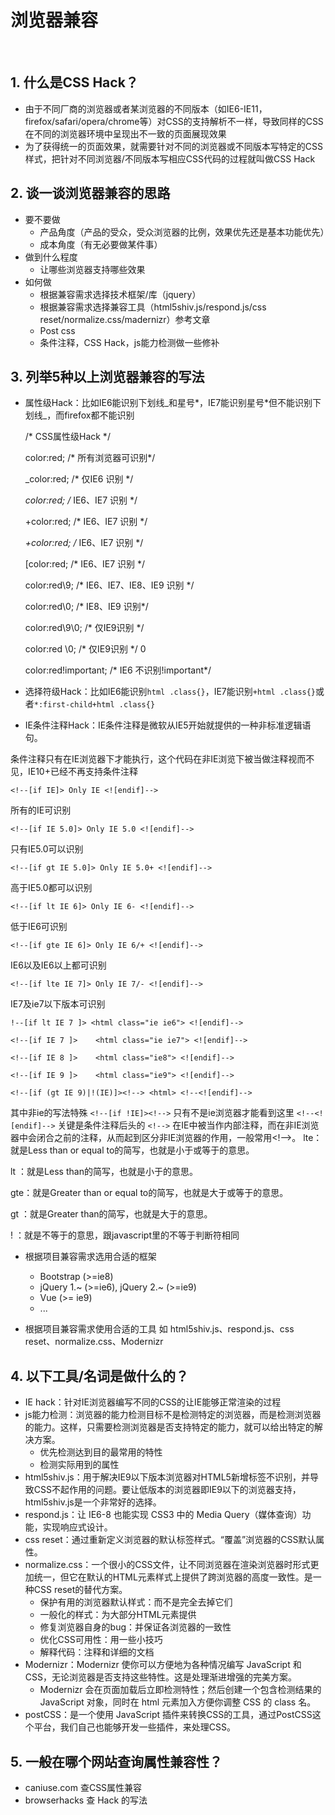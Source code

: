 # 浏览器兼容
 
## 1. 什么是CSS Hack？
  - 由于不同厂商的浏览器或者某浏览器的不同版本（如IE6-IE11，firefox/safari/opera/chrome等）对CSS的支持解析不一样，导致同样的CSS在不同的浏览器环境中呈现出不一致的页面展现效果
  - 为了获得统一的页面效果，就需要针对不同的浏览器或不同版本写特定的CSS样式，把针对不同浏览器/不同版本写相应CSS代码的过程就叫做CSS Hack
  
## 2. 谈一谈浏览器兼容的思路
  - 要不要做
    - 产品角度（产品的受众，受众浏览器的比例，效果优先还是基本功能优先）
    - 成本角度（有无必要做某件事）
  - 做到什么程度
    - 让哪些浏览器支持哪些效果
  - 如何做
    - 根据兼容需求选择技术框架/库（jquery）
    - 根据兼容需求选择兼容工具（html5shiv.js/respond.js/css reset/normalize.css/madernizr）参考文章
    - Post css
    - 条件注释，CSS Hack，js能力检测做一些修补
    
## 3. 列举5种以上浏览器兼容的写法
  - 属性级Hack：比如IE6能识别下划线_和星号*，IE7能识别星号*但不能识别下划线_，而firefox都不能识别
  
    /* CSS属性级Hack */
    
    color:red; /* 所有浏览器可识别*/
    
    _color:red; /* 仅IE6 识别 */ 
    
    *color:red; /* IE6、IE7 识别 */
    
    +color:red; /* IE6、IE7 识别 */
    
    *+color:red; /* IE6、IE7 识别 */
    
    [color:red; /* IE6、IE7 识别 */
    
    color:red\9; /* IE6、IE7、IE8、IE9 识别 */
    
    color:red\0; /* IE8、IE9 识别*/
    
    color:red\9\0; /* 仅IE9识别 */
    
    color:red \0; /* 仅IE9识别 */  0
    
    color:red!important; /* IE6 不识别!important*/
    
  - 选择符级Hack：比如IE6能识别`html .class{}`，IE7能识别`+html .class{}`或者`*:first-child+html .class{}`
  - IE条件注释Hack：IE条件注释是微软从IE5开始就提供的一种非标准逻辑语句。
  
  条件注释只有在IE浏览器下才能执行，这个代码在非IE浏览下被当做注释视而不见，IE10+已经不再支持条件注释
  
  `<!--[if IE]> Only IE <![endif]-->`
  
  所有的IE可识别
  
  `<!--[if IE 5.0]> Only IE 5.0 <![endif]-->`
  
  只有IE5.0可以识别
  
  `<!--[if gt IE 5.0]> Only IE 5.0+ <![endif]-->`
  
  高于IE5.0都可以识别
  
  `<!--[if lt IE 6]> Only IE 6- <![endif]-->`
  
  低于IE6可识别
  
  `<!--[if gte IE 6]> Only IE 6/+ <![endif]-->`
  
  IE6以及IE6以上都可识别
  
  `<!--[if lte IE 7]> Only IE 7/- <![endif]-->`
  
  IE7及ie7以下版本可识别
  
  `!--[if lt IE 7 ]> <html class="ie ie6"> <![endif]-->`
  
  `<!--[if IE 7 ]>    <html class="ie ie7"> <![endif]-->`
  
  `<!--[if IE 8 ]>    <html class="ie8"> <![endif]-->`
  
  `<!--[if IE 9 ]>    <html class="ie9"> <![endif]-->`
  
  `<!--[if (gt IE 9)|!(IE)]><!--> <html> <!--<![endif]-->`
  

其中非ie的写法特殊
   `<!--[if !IE]><!-->`
    只有不是ie浏览器才能看到这里
    `<!--<![endif]-->`
    关键是条件注释后头的 `<!-->` 在IE中被当作内部注释，而在非IE浏览器中会闭合之前的注释，从而起到区分非IE浏览器的作用，一般常用<!–>。
lte：就是Less than or equal to的简写，也就是小于或等于的意思。

lt ：就是Less than的简写，也就是小于的意思。

gte：就是Greater than or equal to的简写，也就是大于或等于的意思。

gt ：就是Greater than的简写，也就是大于的意思。

! ：就是不等于的意思，跟javascript里的不等于判断符相同

  - 根据项目兼容需求选用合适的框架
    - Bootstrap (>=ie8)
    - jQuery 1.~ (>=ie6), jQuery 2.~ (>=ie9)
    - Vue (>= ie9)
    - ...
  
  - 根据项目兼容需求使用合适的工具
    如 html5shiv.js、respond.js、css reset、normalize.css、Modernizr

    
## 4. 以下工具/名词是做什么的？
  - IE hack：针对IE浏览器编写不同的CSS的让IE能够正常渲染的过程
  - js能力检测：浏览器的能力检测目标不是检测特定的浏览器，而是检测浏览器的能力。这样，只需要检测浏览器是否支持特定的能力，就可以给出特定的解决方案。
    - 优先检测达到目的最常用的特性
    - 检测实际用到的属性
  - html5shiv.js：用于解决IE9以下版本浏览器对HTML5新增标签不识别，并导致CSS不起作用的问题。要让低版本的浏览器即IE9以下的浏览器支持，html5shiv.js是一个非常好的选择。
  - respond.js：让 IE6-8 也能实现 CSS3 中的 Media Query（媒体查询）功能，实现响应式设计。
  - css reset：通过重新定义浏览器的默认标签样式。“覆盖”浏览器的CSS默认属性。
  - normalize.css：一个很小的CSS文件，让不同浏览器在渲染浏览器时形式更加统一，但它在默认的HTML元素样式上提供了跨浏览器的高度一致性。是一种CSS reset的替代方案。
    - 保护有用的浏览器默认样式：而不是完全去掉它们
    - 一般化的样式：为大部分HTML元素提供
    - 修复浏览器自身的bug：并保证各浏览器的一致性
    - 优化CSS可用性：用一些小技巧
    - 解释代码：注释和详细的文档
  - Modernizr：Modernizr 使你可以方便地为各种情况编写 JavaScript 和 CSS，无论浏览器是否支持这些特性。这是处理渐进增强的完美方案。
    - Modernizr 会在页面加载后立即检测特性；然后创建一个包含检测结果的 JavaScript 对象，同时在 html 元素加入方便你调整 CSS 的 class 名。
  - postCSS：是一个使用 JavaScript 插件来转换CSS的工具，通过PostCSS这个平台，我们自己也能够开发一些插件，来处理CSS。
  
  ## 5. 一般在哪个网站查询属性兼容性？
  - caniuse.com 查CSS属性兼容
  - browserhacks 查 Hack 的写法
  
    
    

